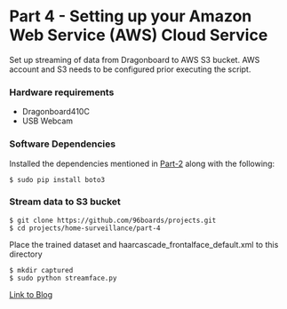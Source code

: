 # Part 4 - Setting up your Amazon Web Service (AWS) Cloud Service

Set up streaming of data from Dragonboard to AWS S3 bucket. AWS account and S3 needs to be configured
prior executing the script.

### Hardware requirements

* Dragonboard410C
* USB Webcam

### Software Dependencies
 
Installed the dependencies mentioned in [Part-2](part-2) along with the following:

``` shell
$ sudo pip install boto3
```
### Stream data to S3 bucket

``` shell
$ git clone https://github.com/96boards/projects.git
$ cd projects/home-surveillance/part-4
```
Place the trained dataset and haarcascade_frontalface_default.xml to this directory

``` shell
$ mkdir captured
$ sudo python streamface.py
```
[Link to Blog]()
